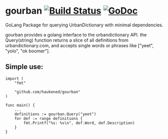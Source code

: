# gourban [![Build Status](https://travis-ci.com/haukened/gourban.svg?branch=master)](https://travis-ci.com/haukened/gourban) [![GoDoc](https://godoc.org/github.com/haukened/gourban?status.svg)](https://godoc.org/github.com/haukened/gourban)   
GoLang Package for querying UrbanDictionary with minimal dependencies.

gourban provides a golang interface to the urbandictionary API.  the Query(string) function returns a slice of all definitions from urbandictionary.com, and accepts single words or phrases like ["yeet", "yolo", "ok boomer"].

## Simple use:
```
import (
    "fmt"
    
    "github.com/haukened/gourban"
)

func main() {
    ...
    definitions := gourban.Query("yeet")
    for def := range definitions {
        fmt.Printf("%s: %s\n", def.Word, def.Description)
    }
}
```
